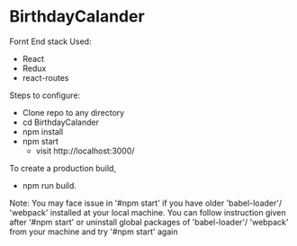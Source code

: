 # BirthdayCalander

Fornt End stack Used:
- React
- Redux
- react-routes


Steps to configure:

- Clone repo to any directory
- cd BirthdayCalander
- npm install
- npm start
  - visit http://localhost:3000/ 

To create a production build, 
- npm run build.


Note: You may face issue in '#npm start' if you have older 'babel-loader'/ 'webpack' installed at your local machine. You can follow instruction given after '#npm start' or uninstall global packages of  'babel-loader'/ 'webpack'  from your machine and try '#npm start' again
